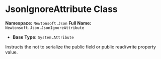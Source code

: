 # JsonIgnoreAttribute Class

**Namespace:** `Newtonsoft.Json`
**Full Name:** `Newtonsoft.Json.JsonIgnoreAttribute`
- **Base Type:** `System.Attribute`

Instructs the  not to serialize the public field or public read/write property value.